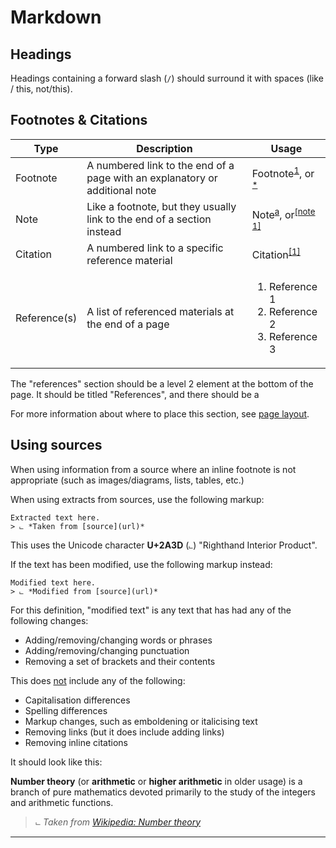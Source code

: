 # Markdown

## Headings
Headings containing a forward slash (`/`) should surround it with spaces (like / this, not/this).

## Footnotes & Citations
| Type | Description | Usage |
| ---- | ----------- | ----- |
| Footnote | A numbered link to the end of a page with an explanatory or additional note | Footnote<sup>[1](#footnote-1)</sup>, or <sup>[*](#footnote-1)</sup> |
| Note | Like a footnote, but they usually link to the end of a section instead | Note<sup>[a](#note-1)</sup>, or<sup>[[note 1]](#note-1)</sup> |
| Citation | A numbered link to a specific reference material | Citation<sup>[[1]](#citation-1)</sup> |
| Reference(s) | A list of referenced materials at the end of a page | <ol><li>Reference 1</li><li>Reference 2</li><li>Reference 3</li></ol> |

The "references" section should be a level 2 element at the bottom of the page. It should be titled "References", and there should be a 

For more information about where to place this section, see [page layout](https://github.com/thatgaypigeon/standards/wiki/Page-layout).



## Using sources
When using information from a source where an inline footnote is not appropriate (such as images/diagrams, lists, tables, etc.)

When using extracts from sources, use the following markup:
```
Extracted text here.
> ⨽ *Taken from [source](url)*
```

This uses the Unicode character **U+2A3D** (`⨽`) "Righthand Interior Product".

If the text has been modified, use the following markup instead:
```
Modified text here.
> ⨽ *Modified from [source](url)*
```

For this definition, "modified text" is any text that has had any of the following changes:
* Adding/removing/changing words or phrases
* Adding/removing/changing punctuation
* Removing a set of brackets and their contents

This does <u>not</u> include any of the following:
* Capitalisation differences
* Spelling differences
* Markup changes, such as emboldening or italicising text
* Removing links (but it does include adding links)
* Removing inline citations

It should look like this:

**Number theory** (or **arithmetic** or **higher arithmetic** in older usage) is a branch of pure mathematics devoted primarily to the study of the integers and arithmetic functions.
> ⨽ *Taken from [Wikipedia: Number theory](https://en.wikipedia.org/wiki/Number_theory)*

---
